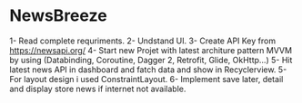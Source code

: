 # NewsBreeze

1- Read complete requriments.
2- Undstand UI.
3- Create API Key from https://newsapi.org/
4- Start new Projet with latest architure pattern MVVM by using (Databinding, Coroutine, Dagger 2, Retrofit, Glide, OkHttp...)
5- Hit latest news API in dashboard and fatch data and show in Recyclerview. 
5- For layout design i used ConstraintLayout.
6- Implement save later, detail and display store news if internet not available.
